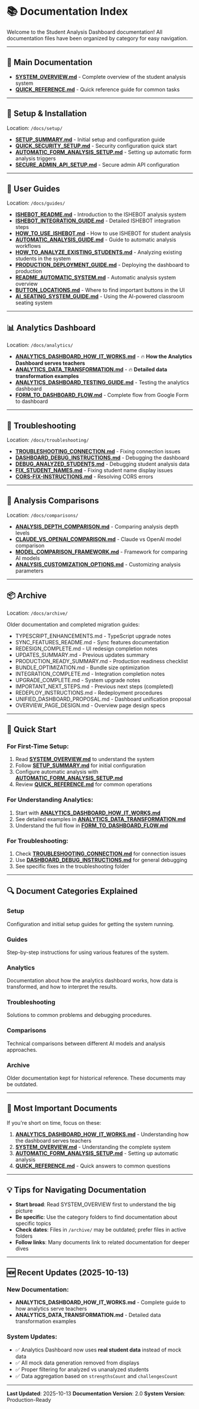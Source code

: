 # 📚 Documentation Index

Welcome to the Student Analysis Dashboard documentation! All documentation files have been organized by category for easy navigation.

---

## 📖 Main Documentation

- **[SYSTEM_OVERVIEW.md](./SYSTEM_OVERVIEW.md)** - Complete overview of the student analysis system
- **[QUICK_REFERENCE.md](./QUICK_REFERENCE.md)** - Quick reference guide for common tasks

---

## 🚀 Setup & Installation

Location: `/docs/setup/`

- **[SETUP_SUMMARY.md](./setup/SETUP_SUMMARY.md)** - Initial setup and configuration guide
- **[QUICK_SECURITY_SETUP.md](./setup/QUICK_SECURITY_SETUP.md)** - Security configuration quick start
- **[AUTOMATIC_FORM_ANALYSIS_SETUP.md](./setup/AUTOMATIC_FORM_ANALYSIS_SETUP.md)** - Setting up automatic form analysis triggers
- **[SECURE_ADMIN_API_SETUP.md](./setup/SECURE_ADMIN_API_SETUP.md)** - Secure admin API configuration

---

## 📘 User Guides

Location: `/docs/guides/`

- **[ISHEBOT_README.md](./guides/ISHEBOT_README.md)** - Introduction to the ISHEBOT analysis system
- **[ISHEBOT_INTEGRATION_GUIDE.md](./guides/ISHEBOT_INTEGRATION_GUIDE.md)** - Detailed ISHEBOT integration steps
- **[HOW_TO_USE_ISHEBOT.md](./guides/HOW_TO_USE_ISHEBOT.md)** - How to use ISHEBOT for student analysis
- **[AUTOMATIC_ANALYSIS_GUIDE.md](./guides/AUTOMATIC_ANALYSIS_GUIDE.md)** - Guide to automatic analysis workflows
- **[HOW_TO_ANALYZE_EXISTING_STUDENTS.md](./guides/HOW_TO_ANALYZE_EXISTING_STUDENTS.md)** - Analyzing existing students in the system
- **[PRODUCTION_DEPLOYMENT_GUIDE.md](./guides/PRODUCTION_DEPLOYMENT_GUIDE.md)** - Deploying the dashboard to production
- **[README_AUTOMATIC_SYSTEM.md](./guides/README_AUTOMATIC_SYSTEM.md)** - Automatic analysis system overview
- **[BUTTON_LOCATIONS.md](./guides/BUTTON_LOCATIONS.md)** - Where to find important buttons in the UI
- **[AI_SEATING_SYSTEM_GUIDE.md](./guides/AI_SEATING_SYSTEM_GUIDE.md)** - Using the AI-powered classroom seating system

---

## 📊 Analytics Dashboard

Location: `/docs/analytics/`

- **[ANALYTICS_DASHBOARD_HOW_IT_WORKS.md](./analytics/ANALYTICS_DASHBOARD_HOW_IT_WORKS.md)** - 🔥 **How the Analytics Dashboard serves teachers**
- **[ANALYTICS_DATA_TRANSFORMATION.md](./analytics/ANALYTICS_DATA_TRANSFORMATION.md)** - 🔥 **Detailed data transformation examples**
- **[ANALYTICS_DASHBOARD_TESTING_GUIDE.md](./analytics/ANALYTICS_DASHBOARD_TESTING_GUIDE.md)** - Testing the analytics dashboard
- **[FORM_TO_DASHBOARD_FLOW.md](./analytics/FORM_TO_DASHBOARD_FLOW.md)** - Complete flow from Google Form to dashboard

---

## 🔧 Troubleshooting

Location: `/docs/troubleshooting/`

- **[TROUBLESHOOTING_CONNECTION.md](./troubleshooting/TROUBLESHOOTING_CONNECTION.md)** - Fixing connection issues
- **[DASHBOARD_DEBUG_INSTRUCTIONS.md](./troubleshooting/DASHBOARD_DEBUG_INSTRUCTIONS.md)** - Debugging the dashboard
- **[DEBUG_ANALYZED_STUDENTS.md](./troubleshooting/DEBUG_ANALYZED_STUDENTS.md)** - Debugging student analysis data
- **[FIX_STUDENT_NAMES.md](./troubleshooting/FIX_STUDENT_NAMES.md)** - Fixing student name display issues
- **[CORS-FIX-INSTRUCTIONS.md](./troubleshooting/CORS-FIX-INSTRUCTIONS.md)** - Resolving CORS errors

---

## 🔬 Analysis Comparisons

Location: `/docs/comparisons/`

- **[ANALYSIS_DEPTH_COMPARISON.md](./comparisons/ANALYSIS_DEPTH_COMPARISON.md)** - Comparing analysis depth levels
- **[CLAUDE_VS_OPENAI_COMPARISON.md](./comparisons/CLAUDE_VS_OPENAI_COMPARISON.md)** - Claude vs OpenAI model comparison
- **[MODEL_COMPARISON_FRAMEWORK.md](./comparisons/MODEL_COMPARISON_FRAMEWORK.md)** - Framework for comparing AI models
- **[ANALYSIS_CUSTOMIZATION_OPTIONS.md](./comparisons/ANALYSIS_CUSTOMIZATION_OPTIONS.md)** - Customizing analysis parameters

---

## 📦 Archive

Location: `/docs/archive/`

Older documentation and completed migration guides:

- TYPESCRIPT_ENHANCEMENTS.md - TypeScript upgrade notes
- SYNC_FEATURES_README.md - Sync features documentation
- REDESIGN_COMPLETE.md - UI redesign completion notes
- UPDATES_SUMMARY.md - Previous updates summary
- PRODUCTION_READY_SUMMARY.md - Production readiness checklist
- BUNDLE_OPTIMIZATION.md - Bundle size optimization
- INTEGRATION_COMPLETE.md - Integration completion notes
- UPGRADE_COMPLETE.md - System upgrade notes
- IMPORTANT_NEXT_STEPS.md - Previous next steps (completed)
- REDEPLOY_INSTRUCTIONS.md - Redeployment procedures
- UNIFIED_DASHBOARD_PROPOSAL.md - Dashboard unification proposal
- OVERVIEW_PAGE_DESIGN.md - Overview page design specs

---

## 🎯 Quick Start

### For First-Time Setup:
1. Read **[SYSTEM_OVERVIEW.md](./SYSTEM_OVERVIEW.md)** to understand the system
2. Follow **[SETUP_SUMMARY.md](./setup/SETUP_SUMMARY.md)** for initial configuration
3. Configure automatic analysis with **[AUTOMATIC_FORM_ANALYSIS_SETUP.md](./setup/AUTOMATIC_FORM_ANALYSIS_SETUP.md)**
4. Review **[QUICK_REFERENCE.md](./QUICK_REFERENCE.md)** for common operations

### For Understanding Analytics:
1. Start with **[ANALYTICS_DASHBOARD_HOW_IT_WORKS.md](./analytics/ANALYTICS_DASHBOARD_HOW_IT_WORKS.md)**
2. See detailed examples in **[ANALYTICS_DATA_TRANSFORMATION.md](./analytics/ANALYTICS_DATA_TRANSFORMATION.md)**
3. Understand the full flow in **[FORM_TO_DASHBOARD_FLOW.md](./analytics/FORM_TO_DASHBOARD_FLOW.md)**

### For Troubleshooting:
1. Check **[TROUBLESHOOTING_CONNECTION.md](./troubleshooting/TROUBLESHOOTING_CONNECTION.md)** for connection issues
2. Use **[DASHBOARD_DEBUG_INSTRUCTIONS.md](./troubleshooting/DASHBOARD_DEBUG_INSTRUCTIONS.md)** for general debugging
3. See specific fixes in the troubleshooting folder

---

## 🔍 Document Categories Explained

### Setup
Configuration and initial setup guides for getting the system running.

### Guides
Step-by-step instructions for using various features of the system.

### Analytics
Documentation about how the analytics dashboard works, how data is transformed, and how to interpret the results.

### Troubleshooting
Solutions to common problems and debugging procedures.

### Comparisons
Technical comparisons between different AI models and analysis approaches.

### Archive
Older documentation kept for historical reference. These documents may be outdated.

---

## 📌 Most Important Documents

If you're short on time, focus on these:

1. **[ANALYTICS_DASHBOARD_HOW_IT_WORKS.md](./analytics/ANALYTICS_DASHBOARD_HOW_IT_WORKS.md)** - Understanding how the dashboard serves teachers
2. **[SYSTEM_OVERVIEW.md](./SYSTEM_OVERVIEW.md)** - Understanding the complete system
3. **[AUTOMATIC_FORM_ANALYSIS_SETUP.md](./setup/AUTOMATIC_FORM_ANALYSIS_SETUP.md)** - Setting up automatic analysis
4. **[QUICK_REFERENCE.md](./QUICK_REFERENCE.md)** - Quick answers to common questions

---

## 💡 Tips for Navigating Documentation

- **Start broad**: Read SYSTEM_OVERVIEW first to understand the big picture
- **Be specific**: Use the category folders to find documentation about specific topics
- **Check dates**: Files in `/archive/` may be outdated; prefer files in active folders
- **Follow links**: Many documents link to related documentation for deeper dives

---

## 🆕 Recent Updates (2025-10-13)

### New Documentation:
- **ANALYTICS_DASHBOARD_HOW_IT_WORKS.md** - Complete guide to how analytics serve teachers
- **ANALYTICS_DATA_TRANSFORMATION.md** - Detailed data transformation examples

### System Updates:
- ✅ Analytics Dashboard now uses **real student data** instead of mock data
- ✅ All mock data generation removed from displays
- ✅ Proper filtering for analyzed vs unanalyzed students
- ✅ Data aggregation based on `strengthsCount` and `challengesCount`

---

**Last Updated**: 2025-10-13
**Documentation Version**: 2.0
**System Version**: Production-Ready
